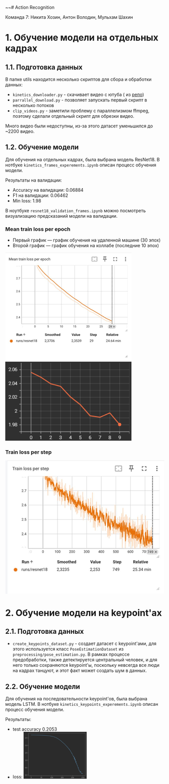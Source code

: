 ~~# Action Recognition

Команда 7: Никита Хозин, Антон Володин, Мульхам Шахин

# 1. Обучение модели на отдельных кадрах

## 1.1. Подготовка данных

В папке utils находится несколько скриптов для сбора и обработки данных:

- `kinetics_downloader.py` - скачивает видео с ютуба (
  из [репо](https://github.com/SashaMogilevskii/hw5_action_recognition/blob/master/scripts/utils.py))
- `parrallel_download.py` - позволяет запускать первый скрипт в несколько потоков
- `clip_videos.py` - заметили проблему с параллелизмом ffmpeg, поэтому сделали отдельный скрипт для обрезки видео.

Много видео были недоступны, из-за этого датасет уменьшился до ~2200 видео.

## 1.2. Обучение модели

Для обучения на отдельных кадрах, была выбрана модель ResNet18. В нотбуке `kinetics_frames_experements.ipynb`
описан процесс обучения модели.

Результаты на валидации:

- Accuracy на валидации: 0.06884
- F1 на валидации: 0.06462
- Min loss: 1.98

В ноутбуке `resnet18_validation_frames.ipynb` можно посмотреть визуализацию предсказаний модели на валидации.

### Mean train loss per epoch
- Первый график — график обучения на удаленной машине (30 эпох)
- Второй график — график обучения на коллабе (последние 10 эпох)

<img alt="imags/loss_pre_epoch.png" src="imags/loss_per_epoch.png" width="400"/>
<img alt="imags/loss_per_epoch_last_10.png" src="imags/loss_per_epoch_last_10.png" width="400"/>

### Train loss per step 

![imags/loss_pre_step.png](imags/loss_per_step.png)
# 2. Обучение модели на keypoint'ах

## 2.1. Подготовка данных

- `create_keypoints_dataset.py` - создает датасет с keypoint'ами, для этого используется класс `PoseEstimationDataset`
  из `preprocessing/pose_estimation.py`.
  В рамках процессе предобработки, также детектируется центральный человек, и для него только сохраняются keypoint'ы,
  поскольку невсегда все люди на кадрах танцуют, и этот факт может создать шум в данных.

## 2.2. Обучение модели

Для обучения на последовательности keypoint'ов, была выбрана модель LSTM. В
нотбуке `kinetics_keypoints_experements.ipynb` описан процесс обучения модели.

Результаты:
- test accuracy 0.2053
- loss:
  <img alt="imags/img.png" src="imags\img.png" width="200px"/> 
